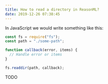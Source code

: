 ```yaml
---
title: How to read a directory in ReasonML?
date: 2019-12-26 07:38:45
---
```


In JavaScript we would write something like this:

```js
const fs = require("fs");
const path = "./some-path";

function callback(error, items) {
  // Handle error or items
}

fs.readdir(path, callback);
```

TODO
